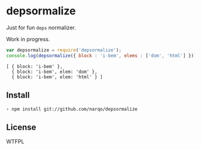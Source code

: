 depsormalize
============

Just for fun `deps` normalizer.

Work in progress.

```javascript
var depsormalize = require('depsormalize');
console.log(depsormalize({ block : 'i-bem', elems : ['dom', 'html'] }));
```

```
[ { block: 'i-bem' },
  { block: 'i-bem', elem: 'dom' },
  { block: 'i-bem', elem: 'html' } ]
```

## Install

```
› npm install git://github.com/narqo/depsormalize
```

## License

WTFPL
